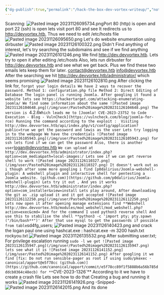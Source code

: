 ```yaml
---
{"dg-publish":true,"permalink":"/hack-the-box-dev-vortex-writeup/","noteIcon":"","created":"2023-11-26T09:53:47.438+05:30"}
---
```


Scanning:
![Pasted image 20231126095734.png](/img/user/Pasted%20image%2020231126095734.png)Port 80 (http) is open and port 22 (ssh) is open lets visit port 80 and see
It redirects us to http://devvortex.htb, Thus we need to edit /etc/hosts file
![Pasted image 20231126095650.png](/img/user/Pasted%20image%2020231126095650.png)
Let's do website enumeration using dirbuster
![Pasted image 20231126100322.png](/img/user/Pasted%20image%2020231126100322.png)
Didn't Find anything of interest, let's try searching the subdomains and see if we find anything
![Pasted image 20231126101246.png](/img/user/Pasted%20image%2020231126101246.png)
We find http://dev.devvortex.htb. Lets try to open it after editing /etc/hosts
Also, lets run dirbuster for http://dev.devvortex.htb and see what we get back.
Plus we find these two emails lets keep them for later.
	contact@devvortex.htb
	info@devvortex.htb
After the searching we hit http://dev.devvortex.htb/administrator/ which seems promising
![Pasted image 20231126102810.png](/img/user/Pasted%20image%2020231126102810.png)
After clicking the link for, `forgot your login details
We have 2 ways to recover the password.
	Method 1: configuration.php file
	Method 2: Direct Editing of Database
The login panel is running Joomla. After googling it found a website lets see https://hackertarget.com/attacking-enumerating-joomla/
We find some information about the same ![Pasted image 20231126104648.png](/img/user/Pasted%20image%2020231126104648.png)
The version is `4.2.6`
Which leads me to [Joomla! CVE-2023-23752 to Code Execution - Blog - VulnCheck](https://vulncheck.com/blog/joomla-for-rce)
Running the command according to the exploit : 
Visiting  http://dev.devvortex.htb/api/index.php/v1/config/application?public=true
we get the password and lewis as the user
Lets try logging in to the webpage
We have the credentials ![Pasted image 20231126105943.png](/img/user/Pasted%20image%2020231126105943.png)
for ssh lets find if we can get the password
Also, there is another user `logan@devvortex.htb `
We can upload at http://dev.devvortex.htb/administrator/index.php?option=com_media&path=local-images:/
Lets see if we can get reverse shell to work
![Pasted image 20231126110327.png](/img/user/Pasted%20image%2020231126110327.png)
It doesn't work out as i though after some more googling i find [p0dalirius/Joomla-webshell-plugin: A webshell plugin and interactive shell for pentesting a Joomla website. (github.com)](https://github.com/p0dalirius/Joomla-webshell-plugin)
Lets try it out , And yes it works http://dev.devvortex.htb/administrator/index.php?option=com_installer&view=install
Lets play around,
After downloading the git as .zip upload it and it got accepted
![Pasted image 20231126112250.png](/img/user/Pasted%20image%2020231126112250.png)
Lets now open it after opening manage extensions find **Webshell 
http://dev.devvortex.htb/modules/mod_webshell/mod_webshell.php?action=exec&cmd=
And for the command I used python3 reverse shell
And use this to stabilise the shell **python3 -c 'import pty; pty.spawn ("/bin/bash**")'
After that use mysql to get the passwords if possible from table `sd4fg_users;
![Pasted image 20231126140423.png](/img/user/Pasted%20image%2020231126140423.png)
and crack the logan paul one using hashcat.exe : hashcat.exe -m 3200 hash.txt rockyou.txt
![Pasted image 20231126135532.png](/img/user/Pasted%20image%2020231126135532.png)
After submitting user.txt;
For privilege escalation running `sudo -l
we get ![Pasted image 20231126135947.png](/img/user/Pasted%20image%2020231126135947.png)
lets see what it is
![Pasted image 20231126141152.png](/img/user/Pasted%20image%2020231126141152.png)
After googling it we find [fix: Do not run sensible-pager as root if using sudo/pkexec · canonical/apport@e5f78cc (github.com)](https://github.com/canonical/apport/commit/e5f78cc89f1f5888b6a56b785dddcb0364c48ecb) for **`CVE-2023-1326`**
According to it we have to create a crash file 
Lets see how to do that
Creating a bug and running it works 
![Pasted image 20231126141926.png](/img/user/Pasted%20image%2020231126141926.png)
																-Snipped-
![Pasted image 20231126142015.png](/img/user/Pasted%20image%2020231126142015.png)
And its done
